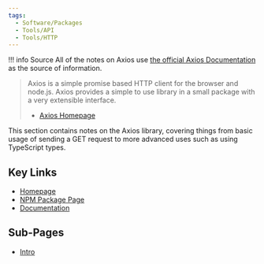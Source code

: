 ```yaml
---
tags:
  - Software/Packages
  - Tools/API
  - Tools/HTTP
---
```


!!! info Source
    All of the notes on Axios use [the official Axios Documentation][2] as the source of information.

> Axios is a simple promise based HTTP client for the browser and node.js. Axios provides a simple to use library in a small package with a very extensible interface.
>
> - [Axios Homepage][0]

This section contains notes on the Axios library, covering things from basic usage of sending a GET request to more advanced uses such as using TypeScript types.

## Key Links

- [Homepage][0]
- [NPM Package Page][1]
- [Documentation][2]

## Sub-Pages

- [Intro][3]

[0]: https://axios-http.com
[1]: https://www.npmjs.com/package/axios
[2]: https://axios-http.com/docs/intro
[3]: Intro.md

